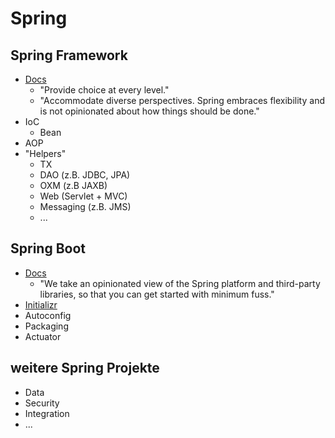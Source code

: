 # Spring

## Spring Framework
* [Docs](https://docs.spring.io/spring-framework/docs/current/reference/html/)
    * "Provide choice at every level."
    * "Accommodate diverse perspectives. Spring embraces flexibility and is not opinionated about how things should be done."
* IoC
  * Bean
* AOP
* "Helpers"
    * TX
    * DAO (z.B. JDBC, JPA)
    * OXM (z.B JAXB)
    * Web (Servlet + MVC)
    * Messaging (z.B. JMS)
    * ...

## Spring Boot
* [Docs](https://docs.spring.io/spring-boot/docs/current/reference/html/)
    * "We take an opinionated view of the Spring platform and third-party libraries, so that you can get started with minimum fuss."
* [Initializr](https://start.spring.io)
* Autoconfig
* Packaging
* Actuator

## weitere Spring Projekte
* Data
* Security
* Integration
* ...

